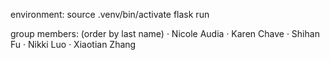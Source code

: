 <!--
 * @Author: shihan
 * @Date: 2023-10-30 19:43:09
 * @version: 1.0
 * @description: 
-->

environment:
source .venv/bin/activate
flask run

group members:
(order by last name)
· Nicole Audia
· Karen Chave
· Shihan Fu
· Nikki Luo
· Xiaotian Zhang



